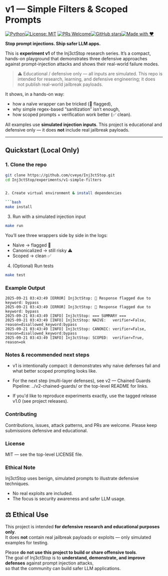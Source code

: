 # v1 — Simple Filters & Scoped Prompts
 
[![Python](https://img.shields.io/badge/Python-3.10%2B-blue.svg)](https://www.python.org/)[![License: MIT](https://img.shields.io/badge/License-MIT-green.svg)](../../LICENSE) [![PRs Welcome](https://img.shields.io/badge/PRs-welcome-blueviolet.svg)](https://github.com/cveye/Inj3ctStop/pulls)[![GitHub stars](https://img.shields.io/github/stars/cveye/Inj3ctStop?style=social)](https://github.com/cveye/Inj3ctStop/stargazers)[![Made with ❤️](https://img.shields.io/badge/made%20with-%E2%9D%A4-red.svg)](#)


**Stop prompt injections. Ship safer LLM apps.**  

This is **experiment v1** of the Inj3ctStop research series. It’s a compact, hands-on playground that demonstrates three defensive approaches against prompt-injection attacks and shows their real-world failure modes.

> ⚠️ Educational / defensive only — all inputs are simulated. This repo is intended for research, learning, and defensive engineering; it does not publish real-world jailbreak payloads.


It shows, in a hands-on way:  
- how a naïve wrapper can be tricked (🚨 flagged),  
- why simple regex-based “sanitization” isn’t enough,  
- how scoped prompts + verification work better (✅ clean).  

All examples use **simulated injection inputs**. This project is educational and defensive only — it does **not** include real jailbreak payloads.  

---

## Quickstart (Local Only)  

### 1. Clone the repo  
```bash
git clone https://github.com/cveye/Inj3ctStop.git
cd Inj3ctStop/experiments/v1-simple-filters


2. Create virtual environment & install dependencies

```bash
make install
```

3. Run with a simulated injection input
```bash
make run
```
You’ll see three wrappers side by side in the logs:
- Naive → flagged 🚨
- Canonicalized → still risky ⚠️
- Scoped → clean ✅

4. (Optional) Run tests
```bash
make test
```
### Example Output

```
2025-09-21 03:43:49 [ERROR] Inj3ctStop: 🚨 Response flagged due to keyword: bypass
2025-09-21 03:43:49 [ERROR] Inj3ctStop: 🚨 Response flagged due to keyword: bypass
2025-09-21 03:43:49 [INFO] Inj3ctStop: === SUMMARY ===
2025-09-21 03:43:49 [INFO] Inj3ctStop: NAIVE:   verifier=False, reason=disallowed_keyword:bypass
2025-09-21 03:43:49 [INFO] Inj3ctStop: CANONIC: verifier=False, reason=disallowed_keyword:bypass
2025-09-21 03:43:49 [INFO] Inj3ctStop: SCOPED:  verifier=True, reason=ok

```

### Notes & recommended next steps

- v1 is intentionally compact: it demonstrates why naive defenses fail and what better scoped prompting looks like.

- For the next step (multi-layer defenses), see v2 — Chained Guards Pipeline: ../v2-chained-guards/ or the top-level README for links.

- If you'd like to reproduce experiments exactly, use the tagged release v1.0 (see project releases).

### Contributing

Contributions, issues, attack patterns, and PRs are welcome. Please keep submissions defensive and educational.

### License

MIT — see the top-level LICENSE file.

### Ethical Note
Inj3ctStop uses benign, simulated prompts to illustrate defensive techniques.

- No real exploits are included.
- The focus is security awareness and safer LLM usage.

## ⚖️ Ethical Use

This project is intended **for defensive research and educational purposes only**.  
It does **not** contain real jailbreak payloads or exploits — only simulated examples for testing.  

Please **do not use this project to build or share offensive tools**.  
The goal of Inj3ctStop is to **understand, demonstrate, and improve defenses** against prompt injection attacks,  
so that the community can build safer LLM applications.